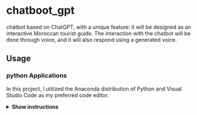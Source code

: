 # chatboot_gpt

chatbot based on ChatGPT, with a unique feature: it will be designed as an interactive Moroccan tourist guide.
The interaction with the chatbot will be done through voice, and it will also respond using a generated voice.

## Usage

### python Applications

In this project, I utilized the Anaconda distribution of Python and Visual Studio Code as my preferred code editor.

<details><summary><b>Show instructions</b></summary>

1. Install the requirements:

    ```sh
   pip install SpeechRecognition
   pip install gTTS
   pip install playsound
   pip install openai
   pip install pydub
    ```

2. get the api key from openIA :
https://www.youtube.com/watch?v=nafDyRsVnXU

2. add the API key to the code  :
    ```diff
    + def chat_with_gpt(text):
    +
    +   openai.api_key = "insert your api key in this area"
    +   
    ```

3. run your code and have fun


### Demonstration Videos


